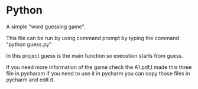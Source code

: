 # Python
A simple "word guessing game".

This file can be run by using command prompt by typing the command "python guess.py"

In this project guess is the main function so execution starts from guess.

If you need more information of the game check the A1.pdf,I made this three file in pycharam if you need to use it in pycharm you can copy those files in pycharm and edit it.

